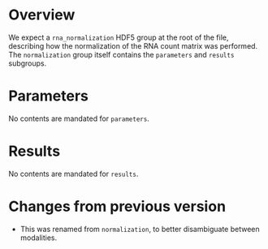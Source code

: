 # Overview

We expect a `rna_normalization` HDF5 group at the root of the file, describing how the normalization of the RNA count matrix was performed.
The `normalization` group itself contains the `parameters` and `results` subgroups.

# Parameters

No contents are mandated for `parameters`.

# Results

No contents are mandated for `results`.

# Changes from previous version

- This was renamed from `normalization`, to better disambiguate between modalities.
